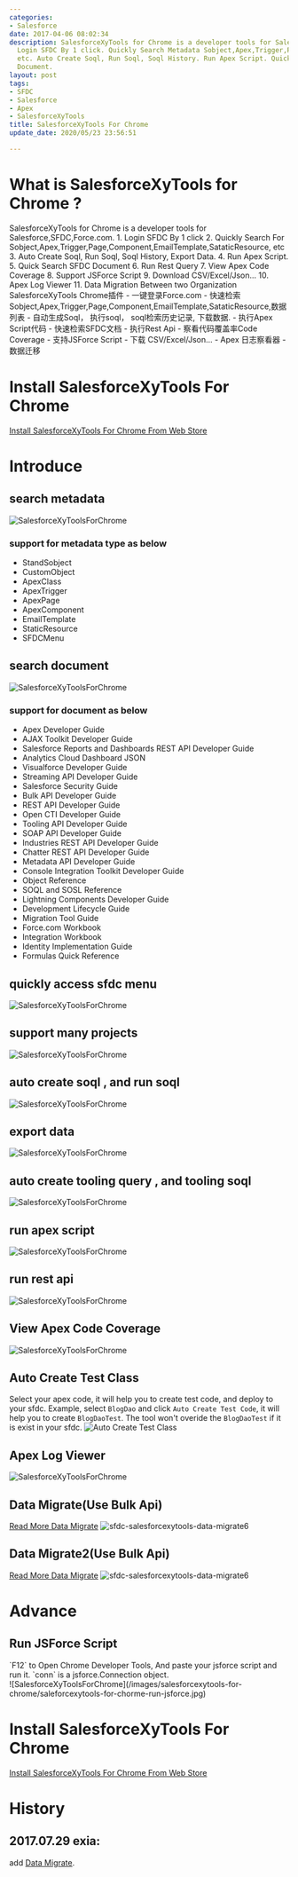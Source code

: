 ```yaml
---
categories:
- Salesforce
date: 2017-04-06 08:02:34
description: SalesforceXyTools for Chrome is a developer tools for Salesforce,SFDC,Force.com.
  Login SFDC By 1 click. Quickly Search Metadata Sobject,Apex,Trigger,Page,Component,EmailTemplate,SataticResource,
  etc. Auto Create Soql, Run Soql, Soql History. Run Apex Script. Quick Search SFDC
  Document.
layout: post
tags:
- SFDC
- Salesforce
- Apex
- SalesforceXyTools
title: SalesforceXyTools For Chrome
update_date: 2020/05/23 23:56:51

---
```


# What is SalesforceXyTools for Chrome ?

<div class="note primary">SalesforceXyTools for Chrome is a developer tools for Salesforce,SFDC,Force.com.
1. Login SFDC By 1 click
2. Quickly Search For Sobject,Apex,Trigger,Page,Component,EmailTemplate,SataticResource, etc
3. Auto Create Soql, Run Soql, Soql History, Export Data.
4. Run Apex Script.
5. Quick Search SFDC Document
6. Run Rest Query
7. View Apex Code Coverage
8. Support JSForce Script
9. Download CSV/Excel/Json...
10. Apex Log Viewer
11. Data Migration Between two Organization
</div>

<div class="note success">SalesforceXyTools Chrome插件
- 一键登录Force.com
- 快速检索Sobject,Apex,Trigger,Page,Component,EmailTemplate,SataticResource,数据列表
- 自动生成Soql， 执行soql， soql检索历史记录, 下载数据.
- 执行Apex Script代码
- 快速检索SFDC文档
- 执行Rest Api
- 察看代码覆盖率Code Coverage
- 支持JSForce Script
- 下载 CSV/Excel/Json...
- Apex 日志察看器
- 数据迁移
</div>

# Install SalesforceXyTools For Chrome

<a target="_blank" class="btn" href="https://chrome.google.com/webstore/detail/salesforcexytools/ehklfkbacogbanjgekccnbfdgjechlmf?hl=ja">Install SalesforceXyTools For Chrome From Web Store</a>

# Introduce

## search metadata
  ![SalesforceXyToolsForChrome](/images/salesforcexytools-for-chrome/saleforcexytools-for-chorme-search-metadata.gif) 

### support for metadata type as below

* StandSobject
* CustomObject
* ApexClass
* ApexTrigger
* ApexPage
* ApexComponent
* EmailTemplate
* StaticResource
* SFDCMenu

## search document
  ![SalesforceXyToolsForChrome](/images/salesforcexytools-for-chrome/saleforcexytools-for-chorme-search-doc.gif) 

### support for document as below
* Apex Developer Guide
* AJAX Toolkit Developer Guide
* Salesforce Reports and Dashboards REST API Developer Guide
* Analytics Cloud Dashboard JSON
* Visualforce Developer Guide
* Streaming API Developer Guide
* Salesforce Security Guide
* Bulk API Developer Guide
* REST API Developer Guide
* Open CTI Developer Guide
* Tooling API Developer Guide
* SOAP API Developer Guide
* Industries REST API Developer Guide
* Chatter REST API Developer Guide
* Metadata API Developer Guide
* Console Integration Toolkit Developer Guide
* Object Reference
* SOQL and SOSL Reference
* Lightning Components Developer Guide
* Development Lifecycle Guide
* Migration Tool Guide
* Force.com Workbook
* Integration Workbook
* Identity Implementation Guide
* Formulas Quick Reference

## quickly access sfdc menu
  ![SalesforceXyToolsForChrome](/images/salesforcexytools-for-chrome/saleforcexytools-for-chorme-search-menu.gif) 

## support many projects
  ![SalesforceXyToolsForChrome](/images/salesforcexytools-for-chrome/salesforcexytools-for-chrome4.jpg) 

## auto create soql , and run soql
  ![SalesforceXyToolsForChrome](/images/salesforcexytools-for-chrome/saleforcexytools-for-chorme-soql.gif) 

## export data
  ![SalesforceXyToolsForChrome](/images/salesforcexytools-for-chrome/saleforcexytools-for-chorme-export-data.gif) 

## auto create tooling query , and tooling soql
  ![SalesforceXyToolsForChrome](/images/salesforcexytools-for-chrome/saleforcexytools-for-chorme-tooling-query.jpg) 

## run apex script
  ![SalesforceXyToolsForChrome](/images/salesforcexytools-for-chrome/saleforcexytools-for-chorme-run-apex.gif) 

## run rest api
  ![SalesforceXyToolsForChrome](/images/salesforcexytools-for-chrome/saleforcexytools-for-chorme-run-rest-api.jpg) 

## View Apex Code Coverage
  ![SalesforceXyToolsForChrome](/images/salesforcexytools-for-chrome/saleforcexytools-for-chorme-apex-code-coverage.jpg) 

## Auto Create Test Class
Select your apex code, it will help you to create test code, and deploy to your sfdc. Example, select `BlogDao` and click `Auto Create Test Code`, it will help you to create `BlogDaoTest`. The tool won't overide the `BlogDaoTest` if it is exist in your sfdc.
  ![Auto Create Test Class](/images/salesforcexytools-for-chrome/saleforcexytools-for-chorme-auto-create-testclass.gif) 

## Apex Log Viewer
  ![SalesforceXyToolsForChrome](/images/salesforcexytools-for-chrome/saleforcexytools-for-chorme-logviewer.gif) 

## Data Migrate(Use Bulk Api)
  [Read More Data Migrate](/Salesforce/sfdc-salesforcexytools-data-migrate.html)
  ![sfdc-salesforcexytools-data-migrate6](/images/salesforcexytools-for-chrome/sfdc-salesforcexytools-data-migrate6.jpg)


## Data Migrate2(Use Bulk Api)
  [Read More Data Migrate](/Salesforce/sfdc-salesforcexytools-data-migrate2.html)
  ![sfdc-salesforcexytools-data-migrate6](/images/salesforcexytools-for-chrome/sfdc-salesforcexytools-data-migrate2-1.jpg)


# Advance
## Run JSForce Script

<div class="note primary">`F12` to Open Chrome Developer Tools, And paste your jsforce script and run it.
`conn` is a jsforce.Connection object.
</div>
  ![SalesforceXyToolsForChrome](/images/salesforcexytools-for-chrome/saleforcexytools-for-chorme-run-jsforce.jpg) 


# Install SalesforceXyTools For Chrome

<a target="_blank" class="btn" href="https://chrome.google.com/webstore/detail/salesforcexytools/ehklfkbacogbanjgekccnbfdgjechlmf?hl=ja">Install SalesforceXyTools For Chrome From Web Store</a>

# History
## 2017.07.29 exia:
add [Data Migrate](/Salesforce/sfdc-salesforcexytools-data-migrate.html).